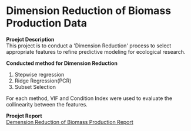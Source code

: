 # Dimension Reduction of Biomass Production Data

**Proejct Description** <br>
This project is to conduct a 'Dimension Reduction' process to select appropriate features to refine predictive modeling for ecological research.

**Conducted method for Dimension Reduction** 
1. Stepwise regression <br>
2. Ridge Regression(PCR) <br>
3. Subset Selection <br>

For each method, VIF and Condition Index were used to evaluate the collinearity between the features.

**Proejct Report** <br>
[Demension Reduction of Biomass Production Report](https://github.com/jennakwak/DS-Project/blob/main/MATH564_Proejct_Report_Kwak.pdf)
